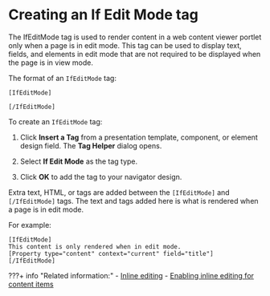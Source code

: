 # Creating an If Edit Mode tag

The IfEditMode tag is used to render content in a web content viewer portlet only when a page is in edit mode. This tag can be used to display text, fields, and elements in edit mode that are not required to be displayed when the page is in view mode.

The format of an `IfEditMode` tag:

```
[IfEditMode]

[/IfEditMode]
```

To create an `IfEditMode` tag:

1.  Click **Insert a Tag** from a presentation template, component, or element design field. The **Tag Helper** dialog opens.

2.  Select **If Edit Mode** as the tag type.

3.  Click **OK** to add the tag to your navigator design.


Extra text, HTML, or tags are added between the `[IfEditMode]` and `[/IfEditMode]` tags. The text and tags added here is what is rendered when a page is in edit mode.

For example:

```
[IfEditMode]
This content is only rendered when in edit mode.
[Property type="content" context="current" field="title"]
[/IfEditMode]
```

???+ info "Related information:"
    - [Inline editing](../../../../inline_editing/index.md)
    - [Enabling inline editing for content items](../../../../inline_editing/wcm_dev_inline_tags.md)

